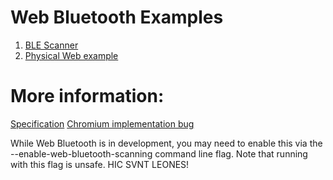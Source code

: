 # Web Bluetooth Examples

1. [BLE Scanner](https://dougt.github.io/webbluetooth-examples/scanner.html)
2. [Physical Web example](https://dougt.github.io/webbluetooth-examples/pw.html)

# More information:

[Specification](https://webbluetoothcg.github.io/web-bluetooth/scanning.html)
[Chromium implementation bug](https://bugs.chromium.org/p/chromium/issues/detail?id=897312)

While Web Bluetooth is in development, you may need to enable this via the
--enable-web-bluetooth-scanning command line flag. Note that running with
this flag is unsafe. HIC SVNT LEONES!
